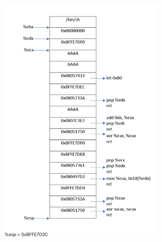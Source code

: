 ![](https://github.com/mungsoo/ECE-422/blob/master/AppSec/1.2.9_image.jpg?raw=true)
%esp = 0xBFFE7D3C
